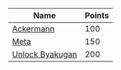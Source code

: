 | Name            | Points |
|-----------------|--------|
| [Ackermann](./)       | 100    |
| [Meta](./)            | 150    |
| [Unlock Byakugan](./) | 200    |